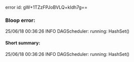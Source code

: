 error id: gW+1TZzFPJoBVLQ+kIdh7g==
### Bloop error:

25/06/18 00:36:26 INFO DAGScheduler: running: HashSet()
#### Short summary: 

25/06/18 00:36:26 INFO DAGScheduler: running: HashSet()